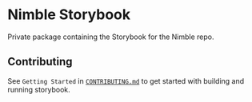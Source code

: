 # Nimble Storybook

Private package containing the Storybook for the Nimble repo.

## Contributing

See `Getting Started` in [`CONTRIBUTING.md`](/CONTRIBUTING.md#getting-started) to get started with building
and running storybook.